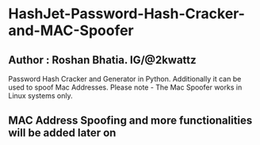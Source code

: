 # HashJet-Password-Hash-Cracker-and-MAC-Spoofer
## Author : Roshan Bhatia. IG/@2kwattz
Password Hash Cracker and Generator in Python. Additionally it can be used to spoof Mac Addresses. Please note - The Mac Spoofer works in Linux systems only.

## MAC Address Spoofing and more functionalities will be added later on
